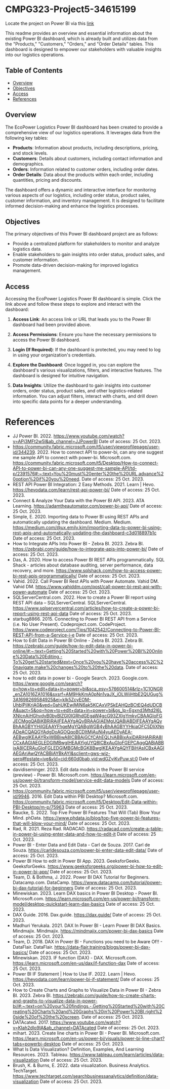 # CMPG323-Project5-34615199

Locate the project on Power BI via this [link](https://app.powerbi.com/links/gMmjtRdytz?ctid=b14d86f1-83ba-4b13-a702-b5c0231b9337&pbi_source=linkShare&bookmarkGuid=e29a5db6-95cb-469f-a8b3-1e8385ba6182)

This readme provides an overview and essential information about the existing Power BI dashboard, which is already built and utilizes data from the "Products," "Customers," "Orders," and "Order Details" tables. This dashboard is designed to empower our stakeholders with valuable insights into our logistics operations.

## Table of Contents
- [Overview](#overview)
- [Objectives](#objectives)
- [Access](#access)
- [References](#references)

## Overview

The EcoPower Logistics Power BI dashboard has been created to provide a comprehensive view of our logistics operations. It leverages data from the following key tables:

- **Products**: Information about products, including descriptions, pricing, and stock levels.
- **Customers**: Details about customers, including contact information and demographics.
- **Orders**: Information related to customer orders, including order dates.
- **Order Details**: Data about the products within each order, including quantities, pricing and discounts.

The dashboard offers a dynamic and interactive interface for monitoring various aspects of our logistics, including order status, product sales, customer information, and inventory management. It is designed to facilitate informed decision-making and enhance the logistics processes.

## Objectives

The primary objectives of this Power BI dashboard project are as follows:

- Provide a centralized platform for stakeholders to monitor and analyze logistics data.
- Enable stakeholders to gain insights into order status, product sales, and customer information.
- Promote data-driven decision-making for improved logistics management.

## Access

Accessing the EcoPower Logistics Power BI dashboard is simple. Click the link above and follow these steps to explore and interact with the dashboard:

1. **Access Link**: An access link or URL that leads you to the Power BI dashboard had been provided above.

2. **Access Permissions**: Ensure you have the necessary permissions to access the Power BI dashboard.

3. **Login (If Required)**: If the dashboard is protected, you may need to log in using your organization's credentials.

4. **Explore the Dashboard**: Once logged in, you can explore the dashboard's various visualizations, filters, and interactive features. The dashboard is designed for intuitive navigation.

5. **Data Insights**: Utilize the dashboard to gain insights into customer orders, order status, product sales, and other logistics-related information. You can adjust filters, interact with charts, and drill down into specific data points for a deeper understanding.

# References
- JJ Power BI. 2022. https://www.youtube.com/watch?v=APj3MFt2w5I&ab_channel=JJPowerBI Date of access: 25 Oct. 2023.
- https://community.fabric.microsoft.com/t5/user/viewprofilepage/user-id/344239. 2022. How to connect API to power-bi, can any one suggest me sample API to connect with power-bi. Microsoft.com. https://community.fabric.microsoft.com/t5/Desktop/How-to-connect-API-to-power-bi-can-any-one-suggest-me-sample-API/td-p/2391576#:~:text=You%20must%20enter%20the%20URL,advance%20option%20if%20you%20need. Date of access: 25 Oct. 2023.
- REST API Power BI Integration: 2 Easy Methods. 2021. Learn | Hevo. https://hevodata.com/learn/rest-api-power-bi/ Date of access: 25 Oct. 2023.
- Connect & Analyze Your Data with the Power BI API. 2023. ATA Learning. https://adamtheautomator.com/power-bi-api/ Date of access: 25 Oct. 2023.
- Simple, E. 2020. Importing data to Power BI using REST APIs and automatically updating the dashboard. Medium. Medium. https://medium.com/@ux.emily.kim/importing-data-to-power-bi-using-rest-apis-and-automatically-updating-the-dashboard-c3d018897b1c Date of access: 25 Oct. 2023. 
- How to Integrate APIs Into Power BI - Zebra BI. 2023. Zebra BI. https://zebrabi.com/guide/how-to-integrate-apis-into-power-bi/ Date of access: 25 Oct. 2023.
- Das, A. 2020. How to access Power BI REST APIs programmatically. SQL Shack - articles about database auditing, server performance, data recovery, and more. https://www.sqlshack.com/how-to-access-power-bi-rest-apis-programmatically/ Date of access: 25 Oct. 2023.
- Vahid. 2022. Call Power BI Rest APIs with Power Automate. Vahid DM. Vahid DM. https://www.vahiddm.com/post/call-power-bi-rest-api-with-power-automate Date of access: 25 Oct. 2023.
- SQLServerCentral.com. 2022. How to create a Power BI report using REST API data – SQLServerCentral. SQLServerCentral. https://www.sqlservercentral.com/articles/how-to-create-a-power-bi-report-using-rest-api-data Date of access: 25 Oct. 2023.
- starbug8866. 2015. Connecting to Power BI REST API from a Service (i.e. No User Present). Codeproject.com. CodeProject. https://www.codeproject.com/Tips/1042542/Connecting-to-Power-BI-REST-API-from-a-Service-i-e Date of access: 25 Oct. 2023.
- How to Edit Data in Power BI Online - Zebra BI. 2023. Zebra BI. https://zebrabi.com/guide/how-to-edit-data-in-power-bi-online/#:~:text=Getting%20Started%20with%20Power%20BI%20Online%20Data%20Editing,-To%20get%20started&text=Once%20you%20have%20access%2C%20navigate,make%20changes%20to%20the%20data. Date of access: 25 Oct. 2023.
- how to edit data in power bi - Google Search. 2023. Google.com. https://www.google.com/search?q=how+to+edit+data+in+power+bi&sca_esv=576600514&rlz=1C1ONGR_enZA1016ZA1016&sxsrf=AM9HkKmA0pNn1vaJX_iOLWiiHtbE2QUGug%3A1698269584925&ei=kIk5ZcyEOM-UhbIPjIKriA0&ved=0ahUKEwjMjN6ak5KCAxVPSkEAHQzBCtEQ4dUDCBA&uact=5&oq=how+to+edit+data+in+power+bi&gs_lp=Egxnd3Mtd2l6LXNlcnAiHGhvdyB0byBlZGl0IGRhdGEgaW4gcG93ZXIgYmkyCBAAGIoFGJECMggQABiKBRiRAjIFEAAYgAQyBRAAGIAEMgUQABiABDIFEAAYgAQyBhAAGBYYHjIGEAAYFhgeMgYQABgWGB4yBhAAGBYYHkiaOFC5DliXNnADeACQAQGYAdgDoAGOQqoBCDItMjAuNi4yuAEDyAEA-AEBwgIKEAAYRxjWBBiwA8ICBBAjGCfCAhEQLhiABBixAxiDARjHARjRA8ICCxAAGIAEGLEDGIMBwgIHEAAYigUYQ8ICBxAuGIoFGEPCAggQABiABBixA8ICERAuGIoFGLEDGIMBGMcBGK8BwgIKEAAYgAQYFBiHAsICBxAAGIAEGAriAwQYACBBiAYBkAYI&sclient=gws-wiz-serp#fpstate=ive&vld=cid:660d0bab,vid:wdGZyjKvPuw,st:0 Date of access: 25 Oct. 2023.
- davidiseminger. 2023. Edit data models in the Power BI service (preview) - Power BI. Microsoft.com. https://learn.microsoft.com/en-us/power-bi/transform-model/service-edit-data-models Date of access: 25 Oct. 2023.
- https://community.fabric.microsoft.com/t5/user/viewprofilepage/user-id/9946. 2016. Edit Data within PBI Desktop? Microsoft.com. https://community.fabric.microsoft.com/t5/Desktop/Edit-Data-within-PBI-Desktop/m-p/75963 Date of access: 25 Oct. 2023.
- Baucke, S. 2022. Top Five Power BI Features That Will (Tab) Blow Your Mind. phData. https://www.phdata.io/blog/top-five-power-bi-features-that-will-blow-your-mind/ Date of access: 25 Oct. 2023.
- Rad, R. 2021. Reza Rad. RADACAD. https://radacad.com/create-a-table-in-power-bi-using-enter-data-and-how-to-edit-it Date of access: 25 Oct. 2023.
- Power BI - Enter Data and Edit Data - Carl de Souza. 2017. Carl de Souza. https://carldesouza.com/power-bi-enter-data-edit-data/ Date of access: 25 Oct. 2023.
- Power BI How to edit in Power BI App. 2023. GeeksforGeeks. GeeksforGeeks. https://www.geeksforgeeks.org/power-bi-how-to-edit-in-power-bi-app/ Date of access: 25 Oct. 2023.
- Team, D. & Bothma, J. 2022. Power BI DAX Tutorial for Beginners. Datacamp.com. DataCamp. https://www.datacamp.com/tutorial/power-bi-dax-tutorial-for-beginners Date of access: 25 Oct. 2023.
- Minewiskan. 2023. Learn DAX basics in Power BI Desktop - Power BI. Microsoft.com. https://learn.microsoft.com/en-us/power-bi/transform-model/desktop-quickstart-learn-dax-basics Date of access: 25 Oct. 2023.
- DAX Guide. 2016. Dax.guide. https://dax.guide/ Date of access: 25 Oct. 2023.
- Madhuri Yerukala. 2021. DAX In Power BI - Learn Power BI DAX Basics. Mindmajix. Mindmajix. https://mindmajix.com/power-bi-dax-basics Date of access: 25 Oct. 2023.
- Team, D. 2018. DAX in Power BI - Functions you need to be Aware Of!! - DataFlair. DataFlair. https://data-flair.training/blogs/power-bi-dax-basics/ Date of access: 25 Oct. 2023.
- Minewiskan. 2023. IF function (DAX) - DAX. Microsoft.com. https://learn.microsoft.com/en-us/dax/if-function-dax Date of access: 25 Oct. 2023.
- Power BI IF Statement | How to Use IF. 2022. Learn | Hevo. https://hevodata.com/learn/power-bi-if-statement/ Date of access: 25 Oct. 2023.
- How to Create Charts and Graphs to Visualize Data in Power BI - Zebra BI. 2023. Zebra BI. https://zebrabi.com/guide/how-to-create-charts-and-graphs-to-visualize-data-in-power-bi/#:~:text=on%20your%20findings.-,Getting%20Started%20with%20Creating%20Charts%20and%20Graphs%20in%20Power%20BI,right%20side%20of%20the%20screen. Date of access: 25 Oct. 2023.
- DATAcated. 2017. https://www.youtube.com/watch?v=KIah2dIo9IA&ab_channel=DATAcated Date of access: 25 Oct. 2023.
- mihart. 2023. Create line charts in Power BI - Power BI. Microsoft.com. https://learn.microsoft.com/en-us/power-bi/visuals/power-bi-line-chart?tabs=powerbi-desktop Date of access: 25 Oct. 2023.
- What Is Data Visualization? Definition, Examples, And Learning Resources. 2023. Tableau. https://www.tableau.com/learn/articles/data-visualization Date of access: 25 Oct. 2023.
- Brush, K. & Burns, E. 2022. data visualization. Business Analytics. TechTarget. https://www.techtarget.com/searchbusinessanalytics/definition/data-visualization Date of access: 25 Oct. 2023.

